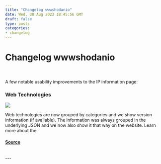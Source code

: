 ```yaml
---
title: "Changelog wwwshodanio"
date: Wed, 30 Aug 2023 18:45:56 GMT
draft: false
type: posts
categories: 
- changelog
---
```

# Changelog wwwshodanio

<br/>

<br/>
A few notable usability improvements to the IP information page:

### Web Technologies

![](https://blog.shodan.io/content/images/2023/08/ui-webtech.png)

Web technologies are now grouped by categories and we show version information (if available). The information was always grouped in the underlying JSON and we now also show it that way on the website. Learn more about the

#### [Source](https://blog.shodan.io/changelog-www-shodan-io/)

<br/>
---
